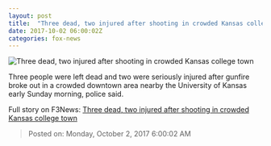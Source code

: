 ```yaml
---
layout: post
title:  "Three dead, two injured after shooting in crowded Kansas college town"
date: 2017-10-02 06:00:02Z
categories: fox-news
---
```


![Three dead, two injured after shooting in crowded Kansas college town](http://www.foxnews.com/content/dam/fox-news/logo/og-fn-foxnews.jpg)

Three people were left dead and two were seriously injured after gunfire broke out in a crowded downtown area nearby the University of Kansas early Sunday morning, police said.


Full story on F3News: [Three dead, two injured after shooting in crowded Kansas college town](http://www.f3nws.com/n/cBdkWE)

> Posted on: Monday, October 2, 2017 6:00:02 AM
